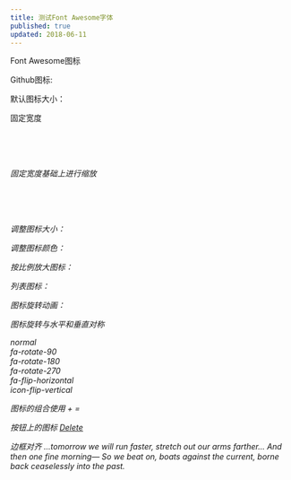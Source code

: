 ```yaml
---
title: 测试Font Awesome字体
published: true
updated: 2018-06-11
---
```


Font Awesome图标

Github图标: <i class="fa fa-fw fa-github"></i>

默认图标大小：<i class="fa fa-car"></i>

固定宽度

<i class="fa fa-home fa-fw"><br>
<i class="fa fa-book fa-fw"><br>
<i class="fa fa-pencil fa-fw"><br>
<i class="fa fa-cog fa-fw">

固定宽度基础上进行缩放

<span class="fa-2x">
  <i class="fa fa-home fa-fw"></i> <br>
  <i class="fa fa-book fa-fw"></i> <br>
  <i class="fa fa-pencil fa-fw"></i> <br>
  <i class="fa fa-cog fa-fw"></i>
</span>


调整图标大小：<i class="fa fa-car" style="font-size:48px;"></i>

调整图标颜色：<i class="fa fa-car" style="font-size:60px;color:red;"></i>

按比例放大图标：<i class="fa fa-car fa-lg"></i> <i class="fa fa-car fa-2x"></i>

列表图标：
<i class="fa-li fa fa-check-square"></i>
<i class="fa-li fa fa-check-square"></i>
<i class="fa-li fa fa-spinner fa-spin"></i>
<i class="fa-li fa fa-square"></i>


图标旋转动画：

<i class="fa fa-circle-o-notch fa-spin"></i>
<i class="fa fa-refresh fa-spin"></i>
<i class="fa fa-cog fa-spin"></i>
<i class="fa fa-spinner fa-pulse"></i>

图标旋转与水平和垂直对称

<i class="fa fa-shield"></i> normal <br>
<i class="fa fa-shield fa-rotate-90"></i> fa-rotate-90 <br>
<i class="fa fa-shield fa-rotate-180"></i> fa-rotate-180 <br>
<i class="fa fa-shield fa-rotate-270"></i> fa-rotate-270 <br>
<i class="fa fa-shield fa-flip-horizontal"></i> fa-flip-horizontal <br>
<i class="fa fa-shield fa-flip-vertical"></i> icon-flip-vertical

图标的组合使用
<i class="fa fa-square-o fa-1x"></i> +
<i class="fa fa-twitter fa-1x"></i> =
<span class="fa-stack fa-lg">
  <i class="fa fa-square-o fa-stack-2x"></i>
  <i class="fa fa-twitter fa-stack-1x"></i>
</span>

按钮上的图标
<a class="btn btn-danger" href="#">
<i class="fa fa-trash-o fa-lg"></i> Delete</a>

边框对齐
<i class="fa fa-quote-left fa-3x pull-left fa-border"></i>
...tomorrow we will run faster, stretch out our arms farther...
And then one fine morning— So we beat on, boats against the
current, borne back ceaselessly into the past.

